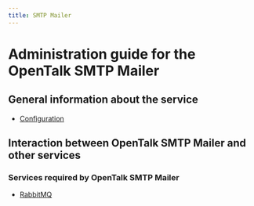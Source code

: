```yaml
---
title: SMTP Mailer
---
```


# Administration guide for the OpenTalk SMTP Mailer

## General information about the service

- [Configuration](configuration.md)

## Interaction between OpenTalk SMTP Mailer and other services

### Services required by OpenTalk SMTP Mailer

- [RabbitMQ](rabbitmq.md)
